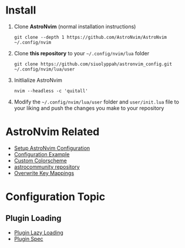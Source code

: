 # Install

1. Clone **AstroNvim** (normal installation instructions)

   ```
   git clone --depth 1 https://github.com/AstroNvim/AstroNvim ~/.config/nvim
   ```

2. Clone **this repository** to your `~/.config/nvim/lua` folder

   ```
   git clone https://github.com/siuolyppah/astronvim_config.git ~/.config/nvim/lua/user
   ```

3. Initlialize AstroNvim

   ```
   nvim --headless -c 'quitall'
   ```

4. Modify the `~/.config/nvim/lua/user` folder and
   `user/init.lua` file to your liking and push the changes you make to your repository

# AstroNvim Related

- [Setup AstroNvim Configuration](https://docs.astronvim.com/#%EF%B8%8F-configuration)
- [Configuration Example](https://github.com/AstroNvim/astrocommunity#-setup)
- [Custom Colorscheme](https://docs.astronvim.com/recipes/colorscheme)
- [astrocommunity repository](https://github.com/AstroNvim/astrocommunity/tree/main/lua/astrocommunity)
- [Overwrite Key Mappings](https://docs.astronvim.com/configuration/splitting_up)

# Configuration Topic

## Plugin Loading

- [Plugin Lazy Loading](https://docs.astronvim.com/recipes/custom_plugins/#lazy-loading)
- [Plugin Spec](https://github.com/folke/lazy.nvim#-plugin-spec)
